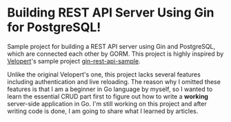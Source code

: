 # Building REST API Server Using Gin for PostgreSQL!

Sample project for building a REST API server using Gin and PostgreSQL, which are connected each other by GORM. This project is highly inspired by [Velopert](https://github.com/velopert)'s sample project [gin-rest-api-sample](https://github.com/velopert/gin-rest-api-sample).

Unlike the original Velopert's one, this project lacks several features including authentication and live reloading. The reason why I omitted these features is that I am a beginner in Go language by myself, so I wanted to learn the essential CRUD part first to figure out how to write a **working** server-side application in Go. I'm still working on this project and after writing code is done, I am going to share what I learned by articles.
